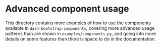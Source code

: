 # Advanced component usage

This directory contains more examples of how to use the components available
in `dash-bootstrap-components`, covering more advanced usage patterns than are
shown in `examples/components.py`, and going into more details on some features
than there is space to do in the documentation.

